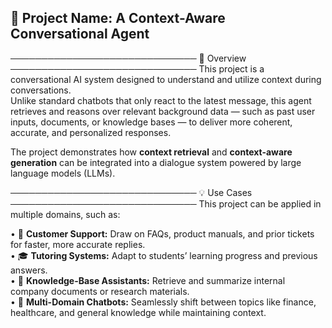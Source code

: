 💬 Project Name: A Context-Aware Conversational Agent
---
──────────────────────────────
📖 Overview
──────────────────────────────
This project is a conversational AI system designed to understand and utilize context during conversations.  
Unlike standard chatbots that only react to the latest message, this agent retrieves and reasons over relevant background data — such as past user inputs, documents, or knowledge bases — to deliver more coherent, accurate, and personalized responses.  

The project demonstrates how **context retrieval** and **context-aware generation** can be integrated into a dialogue system powered by large language models (LLMs).  

──────────────────────────────
💡 Use Cases
──────────────────────────────
This project can be applied in multiple domains, such as:  

• 🧰 **Customer Support:** Draw on FAQs, product manuals, and prior tickets for faster, more accurate replies.  
• 🎓 **Tutoring Systems:** Adapt to students’ learning progress and previous answers.  
• 💼 **Knowledge-Base Assistants:** Retrieve and summarize internal company documents or research materials.  
• 🧩 **Multi-Domain Chatbots:** Seamlessly shift between topics like finance, healthcare, and general knowledge while maintaining context.  
